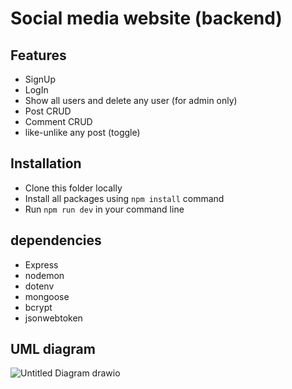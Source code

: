 # Social media website (backend) 

## Features
- SignUp 
- LogIn 
- Show all users and delete any user (for admin only)
- Post CRUD
- Comment CRUD
- like-unlike any post (toggle)

## Installation
- Clone this folder locally
- Install all packages using `npm install` command
- Run `npm run dev` in your command line

## dependencies
- Express
- nodemon
- dotenv
- mongoose
- bcrypt
- jsonwebtoken

## UML diagram
![Untitled Diagram drawio](https://user-images.githubusercontent.com/92247950/145237871-9bbf654e-9416-4d0e-ab55-48c415bd8119.png)
